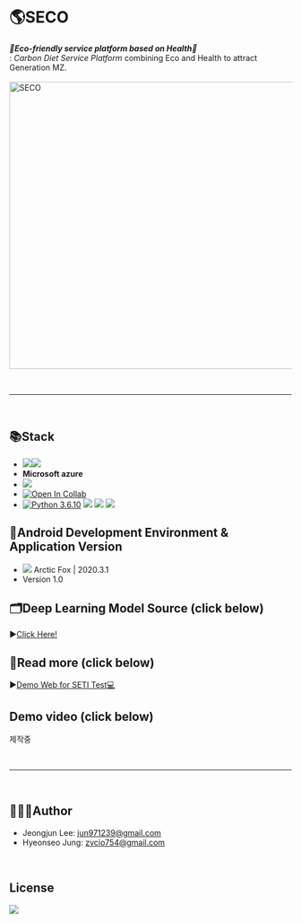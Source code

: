 # 🌎SECO
*__🌱Eco-friendly service platform based on Health🌱__*  
: *Carbon Diet Service Platform* combining Eco and Health to attract Generation MZ.    
<br>
<img width="512" alt="SECO" src="https://user-images.githubusercontent.com/53249897/129005671-a54458e0-a97d-4fb9-aaec-65f9e1b63c6c.png">


<br>

*** 

<br>

## 📚Stack
- <img src="https://img.shields.io/badge/Android-3DDC84?style=for-the-badge&logo=android&logoColor=white"/></a><img src="https://img.shields.io/badge/JAVA-007396?style=for-the-badge&logo=java&logoColor=white"></a>
- __Microsoft azure__
- <img src="https://img.shields.io/badge/firebase-ffca28?style=for-the-badge&logo=firebase&logoColor=black"/></a>
- [![Open In Collab](https://colab.research.google.com/assets/colab-badge.svg)](https://colab.research.google.com/github/Naereen/badges)</a>
- [![Python 3.6.10](https://img.shields.io/badge/python-3.6.10-blue.svg)](https://www.python.org/downloads/release/python-3610/)</a>
<img src="https://img.shields.io/badge/Numpy-777BB4?style=for-the-badge&logo=numpy&logoColor=white"/></a>
<img src="https://img.shields.io/badge/Pandas-2C2D72?style=for-the-badge&logo=pandas&logoColor=white"/></a>
<img src="https://img.shields.io/badge/PyTorch-EE4C2C?style=for-the-badge&logo=PyTorch&logoColor=white"/></a>

## 📝Android Development Environment & Application Version
- <img src="https://img.shields.io/badge/Android_Studio-3DDC84?style=for-the-badge&logo=android-studio&logoColor=white"/></a> Arctic Fox | 2020.3.1
- Version 1.0

## 🗂Deep Learning Model Source (click below)
▶️[Click Here!](https://github.com/GachonBaro/Ciet_DL)

## 📖Read more (click below)  
▶️[Demo Web for SETI Test💻](https://setitest.netlify.app/)  

## Demo video (click below)

제작중<br>

<br>

*** 

<br>

## 🧑🏻‍💻Author
- Jeongjun Lee: jun971239@gmail.com
- Hyeonseo Jung: zvcio754@gmail.com
<br>

## License 
<img src="https://img.shields.io/hexpm/l/apa"/>

